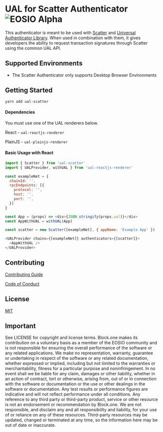 # UAL for Scatter Authenticator ![EOSIO Alpha](https://img.shields.io/badge/EOSIO-Alpha-blue.svg)

This authenticator is meant to be used with [Scatter](https://get-scatter.com/) and [Universal Authenticator Library](https://github.com/EOSIO/universal-authenticator-library). When used in combination with them, it gives developers the ability to request transaction signatures through Scatter using the common UAL API.

## Supported Environments
- The Scatter Authenticator only supports Desktop Browser Environments

## Getting Started

`yarn add ual-scatter`

#### Dependencies

You must use one of the UAL renderers below.

React - `ual-reactjs-renderer`


PlainJS - `ual-plainjs-renderer`


#### Basic Usage with React

```javascript
import { Scatter } from 'ual-scatter'
import { UALProvider, withUAL } from 'ual-reactjs-renderer'

const exampleNet = {
  chainId: '',
  rpcEndpoints: [{
    protocol: '',
    host: '',
    port: '',
  }]
}

const App = (props) => <div>{JSON.stringify(props.ual)}</div>
const AppWithUAL = withUAL(App)

const scatter = new Scatter([exampleNet], { appName: 'Example App' })

<UALProvider chains={[exampleNet]} authenticators={[scatter]}>
  <AppWithUAL />
</UALProvider>
```

## Contributing

[Contributing Guide](https://github.com/EOSIO/ual-scatter/blob/develop/CONTRIBUTING.md)

[Code of Conduct](https://github.com/EOSIO/ual-scatter/blob/develop/CONTRIBUTING.md#conduct)

## License

[MIT](https://github.com/EOSIO/ual-scatter/blob/develop/LICENSE)

## Important

See LICENSE for copyright and license terms.  Block.one makes its contribution on a voluntary basis as a member of the EOSIO community and is not responsible for ensuring the overall performance of the software or any related applications.  We make no representation, warranty, guarantee or undertaking in respect of the software or any related documentation, whether expressed or implied, including but not limited to the warranties or merchantability, fitness for a particular purpose and noninfringement. In no event shall we be liable for any claim, damages or other liability, whether in an action of contract, tort or otherwise, arising from, out of or in connection with the software or documentation or the use or other dealings in the software or documentation.  Any test results or performance figures are indicative and will not reflect performance under all conditions.  Any reference to any third party or third-party product, service or other resource is not an endorsement or recommendation by Block.one.  We are not responsible, and disclaim any and all responsibility and liability, for your use of or reliance on any of these resources. Third-party resources may be updated, changed or terminated at any time, so the information here may be out of date or inaccurate.
